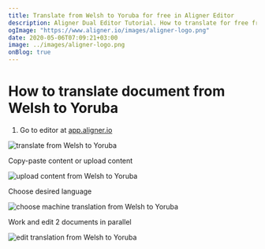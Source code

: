 ```yaml
---
title: Translate from Welsh to Yoruba for free in Aligner Editor
description: Aligner Dual Editor Tutorial. How to translate for free from Welsh to Yoruba. Aligner is multilingual document management platform. 
ogImage: "https://www.aligner.io/images/aligner-logo.png"
date: 2020-05-06T07:09:21+03:00
image: ../images/aligner-logo.png
onBlog: true
---
```


# How to translate document from Welsh to Yoruba

1. Go to editor at [app.aligner.io](https://app.aligner.io "Aligner App web page")

![translate from Welsh to Yoruba](../aligner-blank-editor.png "translate from Welsh to Yoruba")

Copy-paste content or upload content

![upload content from Welsh to Yoruba](../aligner-uploaded-document.png "upload content from Welsh to Yoruba")

Choose desired language

![choose machine translation from Welsh to Yoruba](../aligner-language-dropdown.png "choose machine translation from Welsh to Yoruba")

Work and edit 2 documents in parallel

![edit translation from Welsh to Yoruba](../aligner-double-sitded-editor.png "edit translation from Welsh to Yoruba")

